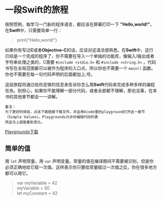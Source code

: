 # **一段Swift的旅程** #

按照惯例，每学习一门新的程序语言，都应该在屏幕打印一下
**"Hello,world!"**。在**Swift**中，只需要简单一行：

> print("Hello,world!")

如果你有写过**C**或者**Objective-C**的话，应该对这语法很熟悉。在**Swift**中，这行已经是一个完成的程序了，你不需要在导入一个单独的功能库，像输入/输出或者字符串处理之类的，C需要 `#include <stdio.h>` 和 `#include <string.h>` 。代码书写在全局范围都可以被作为程序的入口点，所以你也不需要一个 `main()` 函数。你也不需要在每一句代码声明的后面都加上;号。

这段旅程将通过给你足够的信息来告诉你怎么用**Swift**代码来完成多种多样的编程任务。别担心，如果你不能理解一部分代码，或者全部都不理解，那也没事，在本书的其他章节都会一一讲解。
    
    备注：
    为了更好的体验，点击下面链接下载文件，并且用Xcode里的playground打开这一章节（Simple Values）。Playgrounds允许你编辑代码列表
    而且马上就能看到变化。

[Playgrounds下载](https://developer.apple.com/library/content/documentation/Swift/Conceptual/Swift_Programming_Language/GuidedTour.playground.zip)

## 简单的值 ##

用 `let` 声明常量，用 `var` 声明变量。常量的值在编译期间不需要被识别，但是你必须正确地给它赋一次值。这样表示你只要给常量赋过一次值之后，你在很多地方都可以用它。
>var myVariable = 42<br>
>myVariable = 50<br>
>let myConstant = 42<br>

